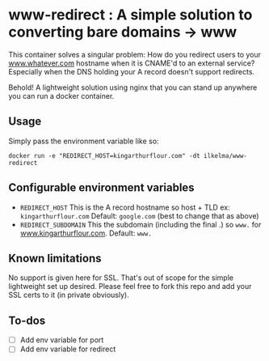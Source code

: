 # www-redirect : A simple solution to converting bare domains -> www

This container solves a singular problem: How do you redirect users to your www.whatever.com hostname when it is CNAME'd to an external service? Especially when the DNS holding your A record doesn't support redirects.

Behold! A lightweight solution using nginx that you can stand up anywhere you can run a docker container.

## Usage
Simply pass the environment variable like so:

````
docker run -e "REDIRECT_HOST=kingarthurflour.com" -dt ilkelma/www-redirect
````


## Configurable environment variables
- `REDIRECT_HOST` This is the A record hostname so host + TLD ex: `kingarthurflour.com` Default: `google.com` (best to change that as above)
- `REDIRECT_SUBDOMAIN` This the subdomain (including the final .) so `www.` for www.kingarthurflour.com. Default: `www.`

## Known limitations
No support is given here for SSL. That's out of scope for the simple lightweight set up desired. Please feel free to fork this repo and add your SSL certs to it (in private obviously).

## To-dos
- [ ] Add env variable for port
- [ ] Add env variable for redirect